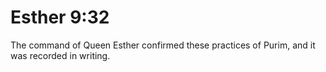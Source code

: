 # Esther 9:32

The command of Queen Esther confirmed these practices of Purim, and it was recorded in writing.
